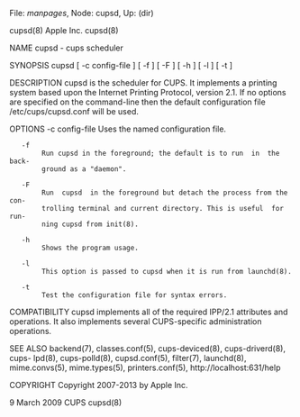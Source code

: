 File: *manpages*,  Node: cupsd,  Up: (dir)

cupsd(8)                          Apple Inc.                          cupsd(8)



NAME
       cupsd - cups scheduler

SYNOPSIS
       cupsd [ -c config-file ] [ -f ] [ -F ] [ -h ] [ -l ] [ -t ]

DESCRIPTION
       cupsd  is the scheduler for CUPS. It implements a printing system based
       upon the Internet Printing Protocol, version 2.1.  If  no  options  are
       specified  on  the  command-line  then  the  default configuration file
       /etc/cups/cupsd.conf will be used.

OPTIONS
       -c config-file
            Uses the named configuration file.

       -f
            Run cupsd in the foreground; the default is to run  in  the  back‐
            ground as a "daemon".

       -F
            Run  cupsd  in the foreground but detach the process from the con‐
            trolling terminal and current directory. This is useful  for  run‐
            ning cupsd from init(8).

       -h
            Shows the program usage.

       -l
            This option is passed to cupsd when it is run from launchd(8).

       -t
            Test the configuration file for syntax errors.

COMPATIBILITY
       cupsd implements all of the required IPP/2.1 attributes and operations.
       It also implements several CUPS-specific administration operations.

SEE ALSO
       backend(7), classes.conf(5),  cups-deviced(8),  cups-driverd(8),  cups-
       lpd(8),    cups-polld(8),    cupsd.conf(5),    filter(7),   launchd(8),
       mime.convs(5), mime.types(5), printers.conf(5),
       http://localhost:631/help

COPYRIGHT
       Copyright 2007-2013 by Apple Inc.



9 March 2009                         CUPS                             cupsd(8)
